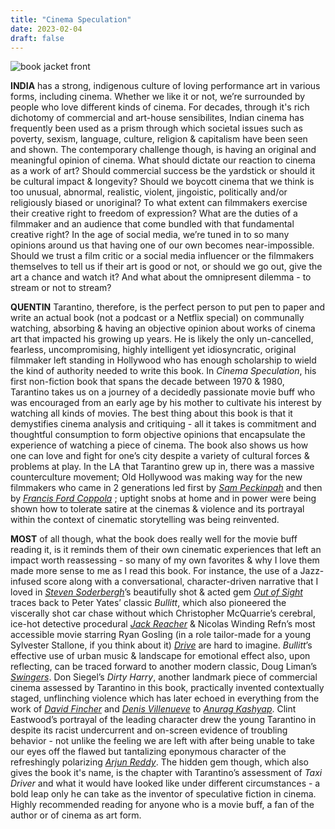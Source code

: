 ```yaml
---
title: "Cinema Speculation"
date: 2023-02-04
draft: false
---
```


![book jacket front](/cinema-speculation-cover.JPG "book cover jacket. all copyrights rest with the author & publisher")

__INDIA__ has a strong, indigenous culture of loving performance art in various forms, including cinema. Whether we like it or not, we’re surrounded by people who love different kinds of cinema. For decades, through it's rich dichotomy of commercial and art-house sensibilites, Indian cinema has frequently been used as a prism through which societal issues such as poverty, sexism, language, culture, religion & capitalism have been seen and shown. The contemporary challenge though, is having an original and meaningful opinion of cinema. What should dictate our reaction to cinema as a work of art? Should commercial success be the yardstick or should it be cultural impact & longevity? Should we boycott cinema that we think is too unusual, abnormal, realistic, violent, jingoistic, politically and/or religiously biased or unoriginal? To what extent can filmmakers exercise their creative right to freedom of expression? What are the duties of a filmmaker and an audience that come bundled with that fundamental creative right? In the age of social media, we’re tuned in to so many opinions around us that having one of our own becomes near-impossible. Should we trust a film critic or a social media influencer or the filmmakers themselves to tell us if their art is good or not, or should we go out, give the art a chance and watch it? And what about the omnipresent dilemma - to stream or not to stream? 

__QUENTIN__ Tarantino, therefore, is the perfect person to put pen to paper and write an actual book (not a podcast or a Netflix special) on communally watching, absorbing & having an objective opinion about works of cinema art that impacted his growing up years. He is likely the only un-cancelled, fearless, uncompromising, highly intelligent yet idiosyncratic, original filmmaker left standing in Hollywood who has enough scholarship to wield the kind of authority needed to write this book. In _Cinema Speculation_, his first non-fiction book that spans the decade between 1970 & 1980, Tarantino takes us on a journey of a decidedly passionate movie buff who was encouraged from an early age by his mother to cultivate his interest by watching all kinds of movies. The best thing about this book is that it demystifies cinema analysis and critiquing - all it takes is commitment and thoughtful consumption to form objective opinions that encapsulate the experience of watching a piece of cinema. The book also shows us how one can love and fight for one’s city despite a variety of cultural forces & problems at play. In the LA that Tarantino grew up in, there was a massive counterculture movement; Old Hollywood was making way for the new filmmakers who came in 2 generations led first by [_Sam Peckinpah_](https://www.indiewire.com/2016/03/retrospective-the-films-of-sam-peckinpah-83864/) and then by [_Francis Ford Coppola_](https://www.filmcomment.com/article/myth-maker-francis-ford-coppola/) ; uptight snobs at home and in power were being shown how to tolerate satire at the cinemas & violence and its portrayal within the context of cinematic storytelling was being reinvented. 

__MOST__ of all though, what the book does really well for the movie buff reading it, is it reminds them of their own cinematic experiences that left an impact worth reassessing - so many of my own favorites & why I love them made more sense to me as I read this book. For instance, the use of a Jazz-infused score along with a conversational, character-driven narrative that I loved in [_Steven Soderbergh_](https://mubi.com/notebook/posts/steven-soderbergh-a-smooth-operator-for-21st-century-american-cinema)’s beautifully shot & acted gem [_Out of Sight_](https://www.theringer.com/movies/2020/6/26/21303604/out-of-sight-steven-soderbergh-break-george-clooney) traces back to Peter Yates’ classic _Bullitt_, which also pioneered the viscerally shot car chase without which Christopher McQuarrie’s cerebral, ice-hot detective procedural [_Jack Reacher_](https://www.hagerty.com/media/archived/jack-reacher-car-chase-is-every-bit-as-thrilling-as-the-combat/) & Nicolas Winding Refn’s most accessible movie starring Ryan Gosling (in a role tailor-made for a young Sylvester Stallone, if you think about it) [_Drive_](https://www.gq.com/story/drive-nicolas-winding-refn) are hard to imagine. _Bullitt_’s effective use of urban music & landscape for emotional effect also, upon reflecting, can be traced forward to another modern classic, Doug Liman’s [_Swingers_](https://tilt.goombastomp.com/film/swingers-at-25-to-love-and-dance-in-l-a/). Don Siegel’s _Dirty Harry_, another landmark piece of commercial cinema assessed by Tarantino in this book, practically invented contextually staged, unflinching violence which has later echoed in everything from the work of [_David Fincher_](https://collider.com/what-is-fight-club-really-about-explained/) and [_Denis Villenueve_](https://www.filmcompanion.in/readers-articles/prisoners-ending-explained-denis-villeneuve-jake-gyllenhaal-hugh-jackman) to [_Anurag Kashyap_](https://www.thechakkar.com/home/studentscorner04). Clint Eastwood’s portrayal of the leading character drew the young Tarantino in despite its racist undercurrent and on-screen evidence of troubling behavior - not unlike the feeling we are left with after being unable to take our eyes off the flawed but tantalizing eponymous character of the refreshingly polarizing [_Arjun Reddy_](https://youtu.be/MIRLo6kpuHI). The hidden gem though, which also gives the book it's name, is the chapter with Tarantino’s assessment of _Taxi Driver_ and what it would have looked like under different circumstances - a bold leap only he can take as the inventor of speculative fiction in cinema. Highly recommended reading for anyone who is a movie buff, a fan of the author or of cinema as art form. 
